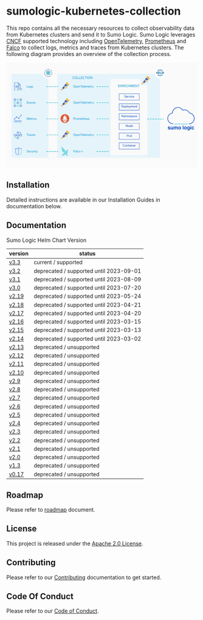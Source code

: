 # sumologic-kubernetes-collection

This repo contains all the necessary resources to collect observability data from Kubernetes clusters and send it to Sumo Logic. Sumo Logic
leverages [CNCF](https://www.cncf.io) supported technology including [OpenTelemetry](https://opentelemetry.io),
[Prometheus](https://prometheus.io) and [Falco](https://www.falco.org/) to collect logs, metrics and traces from Kubernetes clusters. The
following diagram provides an overview of the collection process.

![overview](/images/overview-v3.png)

## Installation

Detailed instructions are available in our Installation Guides in documentation below.

## Documentation

Sumo Logic Helm Chart Version

| version                                                                                                   | status                                  |
| --------------------------------------------------------------------------------------------------------- | --------------------------------------- |
| [v3.3](https://github.com/SumoLogic/sumologic-kubernetes-collection/tree/release-v3.3/docs/README.md)     | current / supported                     |
| [v3.2](https://github.com/SumoLogic/sumologic-kubernetes-collection/tree/release-v3.2/docs/README.md)     | deprecated / supported until 2023-09-01 |
| [v3.1](https://github.com/SumoLogic/sumologic-kubernetes-collection/tree/release-v3.1/docs/README.md)     | deprecated / supported until 2023-08-09 |
| [v3.0](https://github.com/SumoLogic/sumologic-kubernetes-collection/tree/release-v3.0/docs/README.md)     | deprecated / supported until 2023-07-20 |
| [v2.19](https://github.com/SumoLogic/sumologic-kubernetes-collection/tree/release-v2.19/deploy/README.md) | deprecated / supported until 2023-05-24 |
| [v2.18](https://github.com/SumoLogic/sumologic-kubernetes-collection/tree/release-v2.18/deploy/README.md) | deprecated / supported until 2023-04-21 |
| [v2.17](https://github.com/SumoLogic/sumologic-kubernetes-collection/tree/release-v2.17/deploy/README.md) | deprecated / supported until 2023-04-20 |
| [v2.16](https://github.com/SumoLogic/sumologic-kubernetes-collection/tree/release-v2.16/deploy/README.md) | deprecated / supported until 2023-03-15 |
| [v2.15](https://github.com/SumoLogic/sumologic-kubernetes-collection/tree/release-v2.15/deploy/README.md) | deprecated / supported until 2023-03-13 |
| [v2.14](https://github.com/SumoLogic/sumologic-kubernetes-collection/tree/release-v2.14/deploy/README.md) | deprecated / supported until 2023-03-02 |
| [v2.13](https://github.com/SumoLogic/sumologic-kubernetes-collection/tree/release-v2.13/deploy/README.md) | deprecated / unsupported                |
| [v2.12](https://github.com/SumoLogic/sumologic-kubernetes-collection/tree/release-v2.12/deploy/README.md) | deprecated / unsupported                |
| [v2.11](https://github.com/SumoLogic/sumologic-kubernetes-collection/tree/release-v2.11/deploy/README.md) | deprecated / unsupported                |
| [v2.10](https://github.com/SumoLogic/sumologic-kubernetes-collection/tree/release-v2.10/deploy/README.md) | deprecated / unsupported                |
| [v2.9](https://github.com/SumoLogic/sumologic-kubernetes-collection/tree/release-v2.9/deploy/README.md)   | deprecated / unsupported                |
| [v2.8](https://github.com/SumoLogic/sumologic-kubernetes-collection/tree/release-v2.8/deploy/README.md)   | deprecated / unsupported                |
| [v2.7](https://github.com/SumoLogic/sumologic-kubernetes-collection/tree/release-v2.7/deploy/README.md)   | deprecated / unsupported                |
| [v2.6](https://github.com/SumoLogic/sumologic-kubernetes-collection/tree/release-v2.6/deploy/README.md)   | deprecated / unsupported                |
| [v2.5](https://github.com/SumoLogic/sumologic-kubernetes-collection/tree/release-v2.5/deploy/README.md)   | deprecated / unsupported                |
| [v2.4](https://github.com/SumoLogic/sumologic-kubernetes-collection/tree/release-v2.4/deploy/README.md)   | deprecated / unsupported                |
| [v2.3](https://github.com/SumoLogic/sumologic-kubernetes-collection/tree/release-v2.3/deploy/README.md)   | deprecated / unsupported                |
| [v2.2](https://github.com/SumoLogic/sumologic-kubernetes-collection/tree/release-v2.2/deploy/README.md)   | deprecated / unsupported                |
| [v2.1](https://github.com/SumoLogic/sumologic-kubernetes-collection/tree/release-v2.1/deploy/README.md)   | deprecated / unsupported                |
| [v2.0](https://github.com/SumoLogic/sumologic-kubernetes-collection/tree/release-v2.0/deploy/README.md)   | deprecated / unsupported                |
| [v1.3](https://github.com/SumoLogic/sumologic-kubernetes-collection/tree/release-v1.3/deploy/README.md)   | deprecated / unsupported                |
| [v0.17](https://github.com/SumoLogic/sumologic-kubernetes-collection/tree/release-v0.17/deploy/README.md) | deprecated / unsupported                |

## Roadmap

Please refer to [roadmap](ROADMAP.md) document.

## License

This project is released under the [Apache 2.0 License](./LICENSE).

## Contributing

Please refer to our [Contributing](./CONTRIBUTING.md) documentation to get started.

## Code Of Conduct

Please refer to our [Code of Conduct](CODE_OF_CONDUCT.md).
